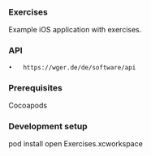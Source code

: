 ### Exercises
Example iOS application with exercises.

### API
	•	https://wger.de/de/software/api

### Prerequisites
Cocoapods

### Development setup
pod install 
open Exercises.xcworkspace
